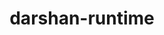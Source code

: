 ---
title: "darshan-runtime"
layout: cache
categories: [package, develop-2024-03-24]
meta: {"versions": ["3.4.4"], "compilers": ["gcc@=11.1.0", "gcc@=11.4.0", "gcc@=9.4.0", "oneapi@=2024.0.0"], "oss": ["ubuntu20.04", "ubuntu22.04"], "platforms": ["linux"], "targets": ["neoverse_v1", "neoverse_v2", "ppc64le", "x86_64_v3"], "stacks": ["data-vis-sdk", "e4s", "e4s-neoverse-v2", "e4s-neoverse_v1", "e4s-oneapi", "e4s-power", "root"], "num_specs": 7, "num_specs_by_stack": {"root": 7, "e4s-power": 1, "data-vis-sdk": 1, "e4s-neoverse_v1": 1, "e4s-neoverse-v2": 1, "e4s": 2, "e4s-oneapi": 1}}
spec_details: [{"hash": "s74ifhpc5vfmqigplxjqyrjyu3ctmcei", "compiler": "gcc@=9.4.0", "versions": ["3.4.4"], "os": "ubuntu20.04", "platform": "linux", "target": "ppc64le", "variants": ["~apmpi", "~apmpi_sync", "~apxc", "build_system=autotools", "~hdf5", "+mpi", "~parallel-netcdf", "scheduler=NONE"], "stacks": ["root", "e4s-power"], "size": "-", "tarball": "https://binaries.spack.io/releases/develop-2024-03-24/build_cache/linux-ubuntu20.04-ppc64le/gcc-9.4.0/darshan-runtime-3.4.4/linux-ubuntu20.04-ppc64le-gcc-9.4.0-darshan-runtime-3.4.4-s74ifhpc5vfmqigplxjqyrjyu3ctmcei.spack"}, {"hash": "el5gkr43fcf3ufcfohpfpfi7xu63fnl6", "compiler": "gcc@=11.1.0", "versions": ["3.4.4"], "os": "ubuntu20.04", "platform": "linux", "target": "x86_64_v3", "variants": ["~apmpi", "~apmpi_sync", "~apxc", "build_system=autotools", "~hdf5", "+mpi", "~parallel-netcdf", "scheduler=NONE"], "stacks": ["root", "data-vis-sdk"], "size": "-", "tarball": "https://binaries.spack.io/releases/develop-2024-03-24/build_cache/linux-ubuntu20.04-x86_64_v3/gcc-11.1.0/darshan-runtime-3.4.4/linux-ubuntu20.04-x86_64_v3-gcc-11.1.0-darshan-runtime-3.4.4-el5gkr43fcf3ufcfohpfpfi7xu63fnl6.spack"}, {"hash": "epunolpbmvocl4h6hzxe6dpe6m4ta45e", "compiler": "gcc@=11.4.0", "versions": ["3.4.4"], "os": "ubuntu22.04", "platform": "linux", "target": "neoverse_v1", "variants": ["~apmpi", "~apmpi_sync", "~apxc", "build_system=autotools", "~hdf5", "+mpi", "~parallel-netcdf", "scheduler=NONE"], "stacks": ["root", "e4s-neoverse_v1"], "size": "-", "tarball": "https://binaries.spack.io/releases/develop-2024-03-24/build_cache/linux-ubuntu22.04-neoverse_v1/gcc-11.4.0/darshan-runtime-3.4.4/linux-ubuntu22.04-neoverse_v1-gcc-11.4.0-darshan-runtime-3.4.4-epunolpbmvocl4h6hzxe6dpe6m4ta45e.spack"}, {"hash": "bervesedyi6dzl7dso5mnogivgvr62yj", "compiler": "gcc@=11.4.0", "versions": ["3.4.4"], "os": "ubuntu22.04", "platform": "linux", "target": "neoverse_v2", "variants": ["~apmpi", "~apmpi_sync", "~apxc", "build_system=autotools", "~hdf5", "+mpi", "~parallel-netcdf", "scheduler=NONE"], "stacks": ["e4s-neoverse-v2", "root"], "size": "-", "tarball": "https://binaries.spack.io/releases/develop-2024-03-24/build_cache/linux-ubuntu22.04-neoverse_v2/gcc-11.4.0/darshan-runtime-3.4.4/linux-ubuntu22.04-neoverse_v2-gcc-11.4.0-darshan-runtime-3.4.4-bervesedyi6dzl7dso5mnogivgvr62yj.spack"}, {"hash": "dhjqjofubrcuhcc2hsjxoqtlvh2u7xsv", "compiler": "gcc@=11.4.0", "versions": ["3.4.4"], "os": "ubuntu22.04", "platform": "linux", "target": "x86_64_v3", "variants": ["~apmpi", "~apmpi_sync", "~apxc", "build_system=autotools", "~hdf5", "+mpi", "~parallel-netcdf", "scheduler=NONE"], "stacks": ["root", "e4s"], "size": "-", "tarball": "https://binaries.spack.io/releases/develop-2024-03-24/build_cache/linux-ubuntu22.04-x86_64_v3/gcc-11.4.0/darshan-runtime-3.4.4/linux-ubuntu22.04-x86_64_v3-gcc-11.4.0-darshan-runtime-3.4.4-dhjqjofubrcuhcc2hsjxoqtlvh2u7xsv.spack"}, {"hash": "ws3cca34tw3d6ckjdsucsiskq3vfu44j", "compiler": "gcc@=11.4.0", "versions": ["3.4.4"], "os": "ubuntu22.04", "platform": "linux", "target": "x86_64_v3", "variants": ["~apmpi", "~apmpi_sync", "~apxc", "build_system=autotools", "~hdf5", "+mpi", "~parallel-netcdf", "scheduler=NONE"], "stacks": ["root", "e4s"], "size": "-", "tarball": "https://binaries.spack.io/releases/develop-2024-03-24/build_cache/linux-ubuntu22.04-x86_64_v3/gcc-11.4.0/darshan-runtime-3.4.4/linux-ubuntu22.04-x86_64_v3-gcc-11.4.0-darshan-runtime-3.4.4-ws3cca34tw3d6ckjdsucsiskq3vfu44j.spack"}, {"hash": "vskuriem43y5tepyjhnocojjgl4uebpv", "compiler": "oneapi@=2024.0.0", "versions": ["3.4.4"], "os": "ubuntu22.04", "platform": "linux", "target": "x86_64_v3", "variants": ["~apmpi", "~apmpi_sync", "~apxc", "build_system=autotools", "~hdf5", "+mpi", "~parallel-netcdf", "scheduler=NONE"], "stacks": ["root", "e4s-oneapi"], "size": "-", "tarball": "https://binaries.spack.io/releases/develop-2024-03-24/build_cache/linux-ubuntu22.04-x86_64_v3/oneapi-2024.0.0/darshan-runtime-3.4.4/linux-ubuntu22.04-x86_64_v3-oneapi-2024.0.0-darshan-runtime-3.4.4-vskuriem43y5tepyjhnocojjgl4uebpv.spack"}]
---